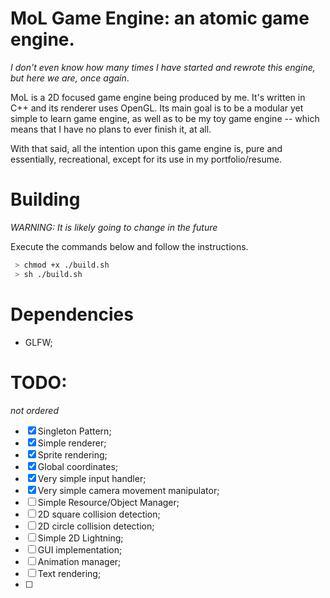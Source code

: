 
# MoL Game Engine: an atomic game engine.
*I don't even know how many times I have started and rewrote this engine, but here we are, once again*.

MoL is a 2D focused game engine being produced by me. It's written in C++ and its renderer uses OpenGL. Its main goal is to be a modular yet simple to learn game engine, as well as to be my toy game engine -- which means that I have no plans to ever finish it, at all.

With that said, all the intention upon this game engine is, pure and essentially, recreational, except for its use in my portfolio/resume. 

# Building
*WARNING: It is likely going to change in the future*

Execute the commands below and follow the instructions.

```bash
 > chmod +x ./build.sh 
 > sh ./build.sh
```

# Dependencies

 - GLFW;

# TODO:
*not ordered*

- [x] Singleton Pattern;
- [x] Simple renderer;
- [x] Sprite rendering;
- [x] Global coordinates;
- [x] Very simple input handler;
- [x] Very simple camera movement manipulator;
- [ ] Simple Resource/Object Manager;
- [ ] 2D square collision detection;
- [ ] 2D circle collision detection;
- [ ] Simple 2D Lightning;
- [ ] GUI implementation;
- [ ] Animation manager;
- [ ] Text rendering;
- [ ] 
